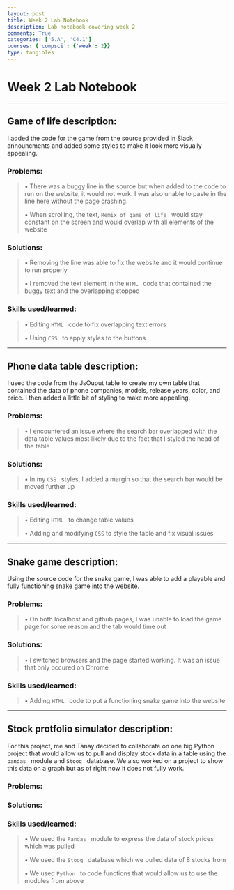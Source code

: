 ```yaml
---
layout: post
title: Week 2 Lab Notebook
description: Lab notebook covering week 2
comments: True
categories: ['5.A', 'C4.1']
courses: {'compsci': {'week': 2}}
type: tangibles
---
```


# Week 2 Lab Notebook

---

## Game of life description:
I added the code for the game from the source provided in Slack announcments and added some styles to make it look more visually appealing.

### Problems:
> • There was a buggy line in the source but when added to the code to run on the website, it would not work. I was also unable to paste in the line here without the page crashing.
>
> • When scrolling, the text, `Remix of game of life ` would stay constant on the screen and would overlap with all elements of the website

### Solutions:
> • Removing the line was able to fix the website and it would continue to run properly
>
> • I removed the text element in the `HTML ` code that contained the buggy text and the overlapping stopped

### Skills used/learned:
> • Editing `HTML ` code to fix overlapping text errors
>
> • Using `CSS ` to apply styles to the buttons

---

## Phone data table description:
I used the code from the JsOuput table to create my own table that contained the data of phone companies, models, release years, color, and price. I then added a little bit of styling to make more appealing.

### Problems:
> • I encountered an issue where the search bar overlapped with the data table values most likely due to the fact that I styled the head of the table

### Solutions:
> • In my `CSS ` styles, I added a margin so that the search bar would be moved further up

### Skills used/learned:
> • Editing `HTML ` to change table values
>
> • Adding and modifying `CSS` to style the table and fix visual issues

---

## Snake game description:
Using the source code for the snake game, I was able to add a playable and fully functioning snake game into the website.

### Problems:
> • On both localhost and github pages, I was unable to load the game page for some reason and the tab would time out

### Solutions:
> • I switched browsers and the page started working. It was an issue that only occured on Chrome

### Skills used/learned:
> • Adding `HTML ` code to put a functioning snake game into the website

---

## Stock protfolio simulator description:
For this project, me and Tanay decided to collaborate on one big Python project that would allow us to pull and display stock data in a table using the `pandas ` module and `Stooq ` database. We also worked on a project to show this data on a graph but as of right now it does not fully work.

### Problems:

### Solutions:

### Skills used/learned:
> • We used the `Pandas ` module to express the data of stock prices which was pulled
>
> • We used the `Stooq ` database which we pulled data of 8 stocks from
>
> • We used `Python ` to code functions that would allow us to use the modules from above
